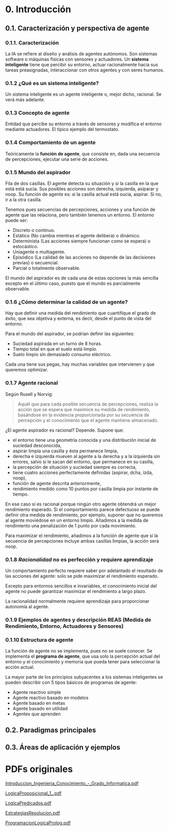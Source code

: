 

# 0. Introducción
## 0.1. Caracterización y perspectiva de agente
### 0.1.1. Caracterización
La IA se refiere al diseño y análisis de agentes autónomos. Son sistemas software o máquinas físicas con sensores y actuadores. Un **sistema inteligente** tiene que percibir su entorno, actuar racionalmente hacia sus tareas preasignadas, interaccionar con otros agentes y con seres humanos.

### 0.1.2 ¿Qué es un sistema inteligente?
Un sistema inteligente es un agente inteligente o, mejor dicho, racional. Se verá más adelante.

### 0.1.3 Concepto de agente
Entidad que percibe su entorno a través de sensores y modifica el entorno mediante actuadores. El típico ejemplo del termostato.

### 0.1.4 Comportamiento de un agente
Teóricamente la **función de agente**, que consiste en, dada una secuencia de percepciones, ejecutar una serie de acciones.

### 0.1.5 Mundo del aspirador
Fila de dos casillas. El agente detecta su situación y si la casilla en la que está está sucia. Sus posibles acciones son derecha, izquierda, asiparar y noop. Su función de agente es: si la casilla actual está sucia, aspirar. Si no, ir a la otra casilla.

Tenemos pues secuencias de percepciones, acciones y una función de agente que las relaciona, pero también tenemos un entorno. El entorno puede ser:
- Discreto o continuo.
- Estático (No cambia mientras el agente delibera) o dinámico.
- Determinista (Las acciones siempre funcionan como se espera) o estocástico.
- Uniagente o multiagente.
- Episódico (La calidad de las acciones no depende de las decisiones previas) o secuencial.
- Parcial o totalmente observable.

El mundo del aspirador es de cada una de estas opciones la más sencilla excepto en el último caso, puesto que el mundo es parcialmente observable.

### 0.1.6 ¿Cómo determinar la calidad de un agente?
Hay que definir una medida del rendimiento que cuantifique el grado de éxito, que sea objetiva y externa, es decir, desde el punto de vista del entorno.

Para el mundo del aspirador, se podrían definir las siguientes:
- Suciedad aspirada en un turno de 8 horas.
- Tiempo total en que el suelo está limpio.
- Suelo limpio sin demasiado consumo eléctrico.

Cada una tiene sus pegas, hay muchas variables que intervienen y que queremos optimizar.

### 0.1.7 Agente racional
Según Rusell y Norvig:

> Aquél que para cada posible secuencia de percepciones, realiza la acción que se espera que maximice su medida de rendimiento, basándose en la evidencia proporcionada por su secuencia de percepción y el conocimiento que el agente mantiene almacenado.

¿El agente aspirador es racional? Depende. Supone que:
- el entorno tiene una geometría conocida y una distribución inicial de suciedad desconocida,
- aspirar limpia una casilla y ésta permanece limpia,
- derecha e izquierda mueven al agente a la derecha y a la izquierda sin errores, salvo si le sacan del entorno, que permanece en su casilla,
- la percepción de situación y suciedad siempre es correcta,
- tiene cuatro acciones perfectamente definidas (aspirar, dcha, izda, noop),
- función de agente descrita anteriormente,
- rendimiento medido como 10 puntos por casilla limpia por instante de tiempo.

En ese caso sí es racional porque ningún otro agente obtendrá un mejor rendimiento esperado. Si el comportamiento parece defectuoso se puede definir otra medida de rendimiento, por ejemplo, suponer que no queremos al agente moviédose en un entorno limpio. Añadimos a la medida de rendimiento una penalización de 1 punto por cada movimiento.

Para maximizar el rendimiento, añadimos a la función de agente que si la secuencia de percepciones incluye ambas casillas limpias, la acción será noop.

### 0.1.8 _Racionalidad_ no es perfección y requiere aprendizaje
Un comportamiento perfecto requiere saber por adelantado el resultado de las acciones del agente: solo se pide maximizar el rendimiento esperado.

Excepto para entornos sencillos e invariables, el conocimiento inicial del agente no puede garantizar maximizar el rendimiento a largo plazo.

La racionalidad normalmente requiere aprendizaje para proporcionar autonomía al agente.

### 0.1.9 Ejemplos de agentes y descripción REAS (Medida de Rendimiento, Entorno, Actuadores y Sensores)
<!-- ¿ToDo? -->

### 0.1.10 Estructura de agente
La función de agente no se implementa, pues no se suele conocer. Se implementa el **programa de agente**, que usa solo la percepción actual del entorno y el conocimiento y memoria que pueda tener para seleccionar la acción actual.

La mayor parte de los principios subyacentes a los sistemas inteligentes se pueden describir con 5 tipos básicos de programas de agente:
- Agente reactivo simple
- Agente reactivo basado en modelos
- Agente basado en metas
- Agente basado en utilidad
- Agentes que aprenden

## 0.2. Paradigmas principales
## 0.3. Áreas de aplicación y ejemplos
# PDFs originales
[Introduccion_Ingenieria_Conocimiento_-_Grado_Informatica.pdf](https://gitlab.com/adrm/apuntes-cuarto/uploads/0e5b0b24bbe2365ed9e7fb426979f78f/Introduccion_Ingenieria_Conocimiento_-_Grado_Informatica.pdf)

[LogicaProposicional_1_.pdf](https://gitlab.com/adrm/apuntes-cuarto/uploads/f65016fa387c5bc4d8dc78e150bc0eef/LogicaProposicional_1_.pdf)

[LogicaPredicados.pdf](https://gitlab.com/adrm/apuntes-cuarto/uploads/9dc3f7f9f52f7efd0620c5c12ed91501/LogicaPredicados.pdf)

[EstrategiasResolucion.pdf](https://gitlab.com/adrm/apuntes-cuarto/uploads/94d45be57079e8fdd37ed88f9eae60ed/EstrategiasResolucion.pdf)

[ProgramacionLogicaProlog.pdf](https://gitlab.com/adrm/apuntes-cuarto/uploads/524f88e12a22eae975780baefd34f5d6/ProgramacionLogicaProlog.pdf)
